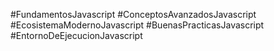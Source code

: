 #FundamentosJavascript #ConceptosAvanzadosJavascript #EcosistemaModernoJavascript #BuenasPracticasJavascript #EntornoDeEjecucionJavascript




